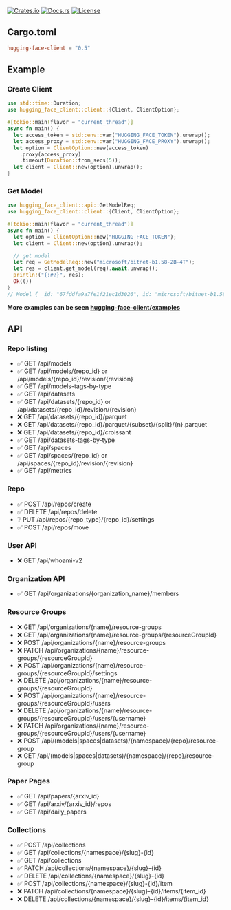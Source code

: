 [![Crates.io](https://img.shields.io/crates/v/hugging-face-client)](https://crates.io/crates/hugging-face-client)
[![Docs.rs](https://img.shields.io/docsrs/hugging-face-client)](https://docs.rs/hugging-face-client)
[![License](https://img.shields.io/github/license/dlzht/hugging-face-client.svg)](https://img.shields.io/github/license/用户名/仓库名.svg)

## Cargo.toml

```toml
hugging-face-client = "0.5"
```

## Example

### Create Client

```rust
use std::time::Duration;
use hugging_face_client::client::{Client, ClientOption};

#[tokio::main(flavor = "current_thread")]
async fn main() {
  let access_token = std::env::var("HUGGING_FACE_TOKEN").unwrap();
  let access_proxy = std::env::var("HUGGING_FACE_PROXY").unwrap();
  let option = ClientOption::new(access_token)
    .proxy(access_proxy)
    .timeout(Duration::from_secs(5));
  let client = Client::new(option).unwrap();
}
```

### Get Model

```rust
use hugging_face_client::api::GetModelReq;
use hugging_face_client::client::{Client, ClientOption};

#[tokio::main(flavor = "current_thread")]
async fn main() {
  let option = ClientOption::new("HUGGING_FACE_TOKEN");
  let client = Client::new(option).unwrap();

  // get model
  let req = GetModelReq::new("microsoft/bitnet-b1.58-2B-4T");
  let res = client.get_model(req).await.unwrap();
  println!("{:#?}", res);
  Ok(())
}
// Model { _id: "67fddfa9a7fe1f21ec1d3026", id: "microsoft/bitnet-b1.58-2B-4T", model_id: None ... }
```

**More examples can be seen [hugging-face-client/examples](https://github.com/dlzht/hugging-face-client/tree/main/examples)**

## API

### Repo listing
+ ✅ GET /api/models 
+ ✅ GET /api/models/{repo_id} or /api/models/{repo_id}/revision/{revision}
+ ✅ GET /api/models-tags-by-type
+ ✅ GET /api/datasets
+ ✅ GET /api/datasets/{repo_id} or /api/datasets/{repo_id}/revision/{revision}
+ ❌ GET /api/datasets/{repo_id}/parquet
+ ❌ GET /api/datasets/{repo_id}/parquet/{subset}/{split}/{n}.parquet
+ ❌ GET /api/datasets/{repo_id}/croissant
+ ✅ GET /api/datasets-tags-by-type
+ ✅ GET /api/spaces
+ ✅ GET /api/spaces/{repo_id} or /api/spaces/{repo_id}/revision/{revision} 
+ ✅ GET /api/metrics

### Repo
+ ✅ POST /api/repos/create
+ ✅ DELETE /api/repos/delete
+ ❔ PUT /api/repos/{repo_type}/{repo_id}/settings
+ ✅ POST /api/repos/move

### User API
+ ❌ GET /api/whoami-v2

### Organization API
+ ✅ GET /api/organizations/{organization_name}/members

### Resource Groups
+ ❌ GET /api/organizations/{name}/resource-groups
+ ❌ GET /api/organizations/{name}/resource-groups/{resourceGroupId}
+ ❌ POST /api/organizations/{name}/resource-groups
+ ❌ PATCH /api/organizations/{name}/resource-groups/{resourceGroupId}
+ ❌ POST /api/organizations/{name}/resource-groups/{resourceGroupId}/settings
+ ❌ DELETE /api/organizations/{name}/resource-groups/{resourceGroupId}
+ ❌ POST /api/organizations/{name}/resource-groups/{resourceGroupId}/users
+ ❌ DELETE /api/organizations/{name}/resource-groups/{resourceGroupId}/users/{username}
+ ❌ PATCH /api/organizations/{name}/resource-groups/{resourceGroupId}/users/{username}
+ ❌ POST /api/(models|spaces|datasets)/{namespace}/{repo}/resource-group
+ ❌ GET /api/(models|spaces|datasets)/{namespace}/{repo}/resource-group

### Paper Pages
+ ✅ GET /api/papers/{arxiv_id}
+ ✅ GET /api/arxiv/{arxiv_id}/repos
+ ✅ GET /api/daily_papers

### Collections
+ ✅ POST /api/collections
+ ✅ GET /api/collections/{namespace}/{slug}-{id}
+ ✅ GET /api/collections
+ ✅ PATCH /api/collections/{namespace}/{slug}-{id}
+ ✅ DELETE /api/collections/{namespace}/{slug}-{id}
+ ✅ POST /api/collections/{namespace}/{slug}-{id}/item
+ ❌ PATCH /api/collections/{namespace}/{slug}-{id}/items/{item_id}
+ ❌ DELETE /api/collections/{namespace}/{slug}-{id}/items/{item_id}